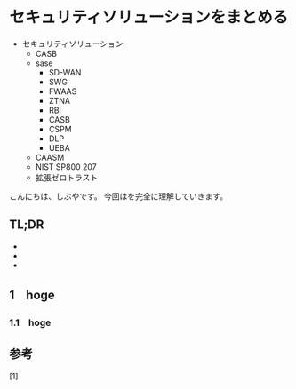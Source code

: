 # セキュリティソリューションをまとめる


<!--
Todo:
- TLDR

-->

* セキュリティソリューション
    * CASB
    * sase
        * SD-WAN
        * SWG
        * FWAAS
        * ZTNA
        * RBI
        * CASB
        * CSPM
        * DLP
        * UEBA
    * CAASM
    * NIST SP800 207
    * 拡張ゼロトラスト



こんにちは、しぶやです。
今回はを完全に理解していきます。


## TL;DR

*
*
*

## 1　hoge

### 1.1　hoge



## 参考

[1] []()

